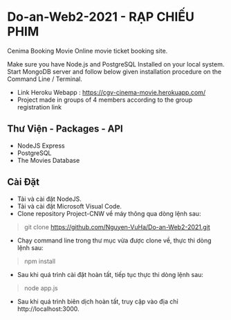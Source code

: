 # Do-an-Web2-2021 - RẠP CHIẾU PHIM 

Cenima Booking Movie
Online movie ticket booking site.

Make sure you have Node.js and PostgreSQL Installed on your local system.
Start MongoDB server and follow below given installation procedure on the Command Line / Terminal.

- Link Heroku Webapp : https://cgv-cinema-movie.herokuapp.com/ 
- Project made in groups of 4 members according to the group registration link
## Thư Viện - Packages - API
+ NodeJS Express
+ PostgreSQL
+ The Movies Database
## Cài Đặt
+ Tải và cài đặt NodeJS.
+ Tải và cài đặt Microsoft Visual Code.
+ Clone repository Project-CNW về máy thông qua dòng lệnh sau:
> git clone https://github.com/Nguyen-VuHa/Do-an-Web2-2021.git
+ Chạy command line trong thư mục vừa được clone về, thực thi dòng lệnh sau:
> npm install
+ Sau khi quá trình cài đặt hoàn tất, tiếp tục thực thi dòng lệnh sau:
> node app.js
+ Sau khi quá trình biên dịch hoàn tất, truy cập vào địa chỉ http://localhost:3000.

